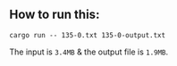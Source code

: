 ## How to run this:

```
cargo run -- 135-0.txt 135-0-output.txt
```

The input is `3.4MB` & the output file is `1.9MB`.
